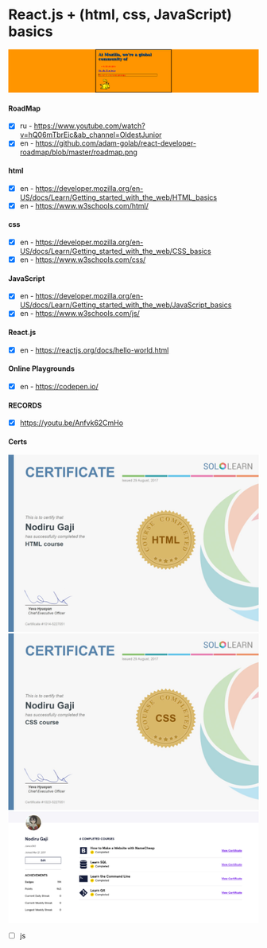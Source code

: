 # React.js + (html, css, JavaScript) basics
![alt text](https://github.com/ames0k0/LearnAndPractice/blob/main/ReactJS/pics/result.png?raw=true)

#### RoadMap
- [x] ru - https://www.youtube.com/watch?v=hQ06mTbrEic&ab_channel=OldestJunior
- [x] en - https://github.com/adam-golab/react-developer-roadmap/blob/master/roadmap.png

#### html
- [x] en - https://developer.mozilla.org/en-US/docs/Learn/Getting_started_with_the_web/HTML_basics
- [x] en - https://www.w3schools.com/html/

#### css
- [x] en - https://developer.mozilla.org/en-US/docs/Learn/Getting_started_with_the_web/CSS_basics
- [x] en - https://www.w3schools.com/css/

#### JavaScript
- [x] en - https://developer.mozilla.org/en-US/docs/Learn/Getting_started_with_the_web/JavaScript_basics
- [x] en - https://www.w3schools.com/js/

#### React.js
- [x] en - https://reactjs.org/docs/hello-world.html

#### Online Playgrounds
- [x] en - https://codepen.io/

#### RECORDS
- [x] https://youtu.be/Anfvk62CmHo

#### Certs
![alt text](https://github.com/ames0k0/LearnAndPractice/blob/main/ReactJS/pics/sololearn-html.jpg?raw=true)
![alt text](https://github.com/ames0k0/LearnAndPractice/blob/main/ReactJS/pics/sololearn-css.jpg?raw=true)
![alt text](https://github.com/ames0k0/LearnAndPractice/blob/main/ReactJS/pics/codecademy.png?raw=true)
- [ ] js
